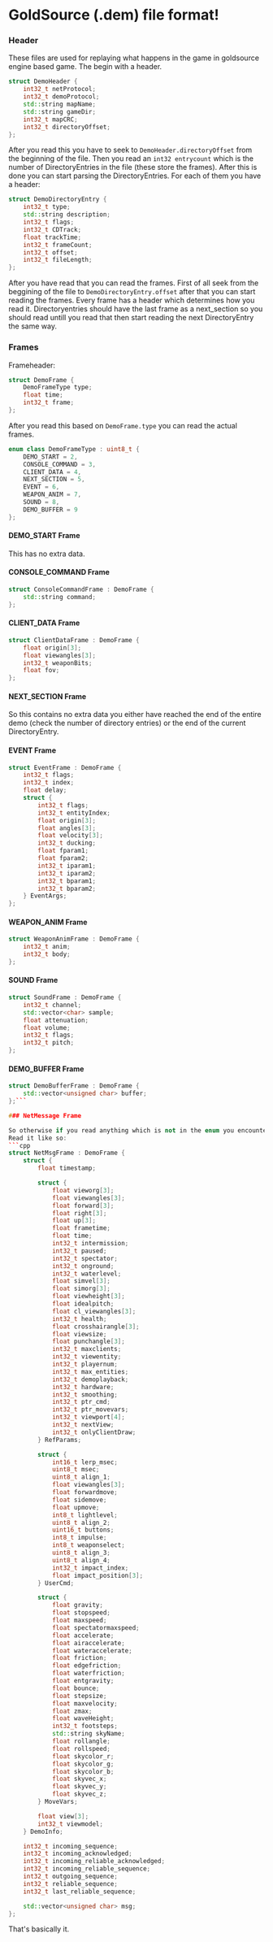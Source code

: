
# GoldSource (.dem) file format!

### Header
These files are used for replaying what happens in the game in goldsource engine based game. The begin with a header.
```cpp
struct DemoHeader {
	int32_t netProtocol;
	int32_t demoProtocol;
	std::string mapName;
	std::string gameDir;
	int32_t mapCRC;
	int32_t directoryOffset;
};
```

After you read this you have to seek to ``DemoHeader.directoryOffset`` from the beginning of the file.
Then you read an ``int32 entrycount`` which is the number of DirectoryEntries in the file (these store the frames).
After this is done you can start parsing the DirectoryEntries.
For each of them you have a header:
```cpp
struct DemoDirectoryEntry {
	int32_t type;
	std::string description;
	int32_t flags;
	int32_t CDTrack;
	float trackTime;
	int32_t frameCount;
	int32_t offset;
	int32_t fileLength;
};
```
After you have read that you can read the frames. First of all seek from the beggining of the file to ``DemoDirectoryEntry.offset``
after that you can start reading the frames.
Every frame has a header which determines how you read it. Directoryentries should have the last frame as a next_section
so you should read untill you read that then start reading the next DirectoryEntry the same way.
### Frames

Frameheader:
```cpp
struct DemoFrame {
	DemoFrameType type;
	float time;
	int32_t frame;
};
```
After you read this based on ``DemoFrame.type`` you can read the actual frames.
```cpp
enum class DemoFrameType : uint8_t {
	DEMO_START = 2,
	CONSOLE_COMMAND = 3,
	CLIENT_DATA = 4,
	NEXT_SECTION = 5,
	EVENT = 6,
	WEAPON_ANIM = 7,
	SOUND = 8,
	DEMO_BUFFER = 9
};
```
#### DEMO_START Frame

This has no extra data.

#### CONSOLE_COMMAND Frame

```cpp
struct ConsoleCommandFrame : DemoFrame {
	std::string command;
};
```

#### CLIENT_DATA Frame

```cpp
struct ClientDataFrame : DemoFrame {
	float origin[3];
	float viewangles[3];
	int32_t weaponBits;
	float fov;
};
```

#### NEXT_SECTION Frame

So this contains no extra data you either have reached the end of the entire demo (check the number of directory entries)
or the end of the current DirectoryEntry.

#### EVENT Frame

```cpp
struct EventFrame : DemoFrame {
	int32_t flags;
	int32_t index;
	float delay;
	struct {
		int32_t flags;
		int32_t entityIndex;
		float origin[3];
		float angles[3];
		float velocity[3];
		int32_t ducking;
		float fparam1;
		float fparam2;
		int32_t iparam1;
		int32_t iparam2;
		int32_t bparam1;
		int32_t bparam2;
	} EventArgs;
};
```
#### WEAPON_ANIM Frame

```cpp
struct WeaponAnimFrame : DemoFrame {
	int32_t anim;
	int32_t body;
};
```

#### SOUND Frame

```cpp
struct SoundFrame : DemoFrame {
	int32_t channel;
	std::vector<char> sample;
	float attenuation;
	float volume;
	int32_t flags;
	int32_t pitch;
};
```

#### DEMO_BUFFER Frame

```cpp
struct DemoBufferFrame : DemoFrame {
	std::vector<unsigned char> buffer;
};```

### NetMessage Frame

So otherwise if you read anything which is not in the enum you encounter a netmessage frame.
Read it like so:
```cpp
struct NetMsgFrame : DemoFrame {
	struct {
		float timestamp;

		struct {
			float vieworg[3];
			float viewangles[3];
			float forward[3];
			float right[3];
			float up[3];
			float frametime;
			float time;
			int32_t intermission;
			int32_t paused;
			int32_t spectator;
			int32_t onground;
			int32_t waterlevel;
			float simvel[3];
			float simorg[3];
			float viewheight[3];
			float idealpitch;
			float cl_viewangles[3];
			int32_t health;
			float crosshairangle[3];
			float viewsize;
			float punchangle[3];
			int32_t maxclients;
			int32_t viewentity;
			int32_t playernum;
			int32_t max_entities;
			int32_t demoplayback;
			int32_t hardware;
			int32_t smoothing;
			int32_t ptr_cmd;
			int32_t ptr_movevars;
			int32_t viewport[4];
			int32_t nextView;
			int32_t onlyClientDraw;
		} RefParams;

		struct {
			int16_t lerp_msec;
			uint8_t msec;
			uint8_t align_1;
			float viewangles[3];
			float forwardmove;
			float sidemove;
			float upmove;
			int8_t lightlevel;
			uint8_t align_2;
			uint16_t buttons;
			int8_t impulse;
			int8_t weaponselect;
			uint8_t align_3;
			uint8_t align_4;
			int32_t impact_index;
			float impact_position[3];
		} UserCmd;

		struct {
			float gravity;
			float stopspeed;
			float maxspeed;
			float spectatormaxspeed;
			float accelerate;
			float airaccelerate;
			float wateraccelerate;
			float friction;
			float edgefriction;
			float waterfriction;
			float entgravity;
			float bounce;
			float stepsize;
			float maxvelocity;
			float zmax;
			float waveHeight;
			int32_t footsteps;
			std::string skyName;
			float rollangle;
			float rollspeed;
			float skycolor_r;
			float skycolor_g;
			float skycolor_b;
			float skyvec_x;
			float skyvec_y;
			float skyvec_z;
		} MoveVars;

		float view[3];
		int32_t viewmodel;
	} DemoInfo;

	int32_t incoming_sequence;
	int32_t incoming_acknowledged;
	int32_t incoming_reliable_acknowledged;
	int32_t incoming_reliable_sequence;
	int32_t outgoing_sequence;
	int32_t reliable_sequence;
	int32_t last_reliable_sequence;

	std::vector<unsigned char> msg;
};
```

That's basically it.


